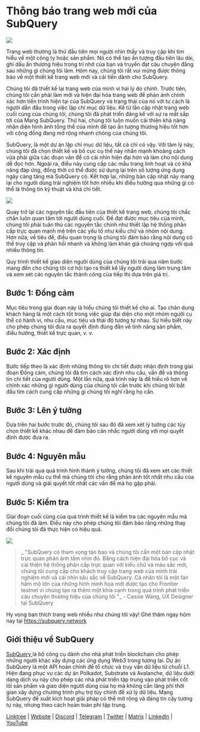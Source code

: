 # Thông báo trang web mới của SubQuery

![](https://miro.medium.com/max/1400/0*AnB_ILxq6i0kKz2Y)

Trang web thường là thứ đầu tiên mọi người nhìn thấy và truy cập khi tìm hiểu về một công ty hoặc sản phẩm. Nó có thể tạo ấn tượng đầu tiên lâu dài, ghi dấu ấn thương hiệu trong trí nhớ của bạn và truyền đạt câu chuyện đằng sau những gì chúng tôi làm. Hôm nay, chúng tôi rất vui mừng được thông báo về một thiết kế trang web mới và cải tiến dành cho SubQuery.

Chúng tôi đã thiết kế lại trang web của mình vì hai lý do chính. Trước tiên, chúng tôi cần phải làm mới và hiện đại hóa trang web để phản ánh chính xác hơn tiến trình hiện tại của SubQuery và trạng thái của nó với tư cách là người dẫn đầu trong việc lập chỉ mục dữ liệu. Kể từ lần cập nhật trang web cuối cùng của chúng tôi, chúng tôi đã phát triển đáng kể với sự ra mắt sắp tới của Mạng SubQuery. Thứ hai, chúng tôi luôn muốn cải thiện khả năng nhận diện hình ảnh tổng thể của mình để tạo ấn tượng thương hiệu tốt hơn với cộng đồng đang mở rộng nhanh chóng của chúng tôi.

SubQuery, là một dự án lập chỉ mục dữ liệu, tất cả chỉ có vậy. Với tâm lý này, chúng tôi đã chọn thiết kế và bố cục cụ thể này nhấn mạnh khoảng cách vừa phải giữa các đoạn văn để có cái nhìn hiện đại hơn và làm cho nội dung dễ đọc hơn. Ngoài ra, điều này cung cấp các mẫu trang linh hoạt và có khả năng đáp ứng, đồng thời có thể được sử dụng lại trên số lượng ứng dụng ngày càng tăng mà SubQuery có. Kết hợp lại, những bản cập nhật này mang lại cho người dùng trải nghiệm tốt hơn nhiều khi điều hướng qua những gì có thể là thông tin kỹ thuật và khá chi tiết.

![](https://miro.medium.com/max/1400/1*rqmuhuC5rdV7sZN2AwokZQ.png)

Quay trở lại các nguyên tắc đầu tiên của thiết kế trang web, chúng tôi chắc chắn luôn quan tâm tới người dùng cuối. Để đạt được mục tiêu của mình, chúng tôi phải tuân thủ các nguyên tắc chính như thiết lập hệ thống phân cấp trực quan mạnh mẽ trên các yếu tố như kiểu chữ và nhóm nội dung. Hơn nữa, về tiêu đề, điều quan trọng là chúng tôi đảm bảo rằng nội dung có thể truy cập và phản hồi nhanh và không làm khán giả choáng ngợp với quá nhiều thông tin.

Quy trình thiết kế giao diện người dùng của chúng tôi trải qua năm bước mang đến cho chúng tôi cơ hội tạo ra thiết kế lấy người dùng làm trung tâm và xem xét các nguyên tắc thành công của tiếp thị dựa trên giá trị.

## Bước 1: Đồng cảm

Mục tiêu trong giai đoạn này là hiểu chúng tôi thiết kế cho ai. Tạo chân dung khách hàng là một cách tốt trong việc giúp đại diện cho một nhóm người cụ thể có hành vi, nhu cầu, mục tiêu và thái độ tương tự nhau. Sự hiểu biết này cho phép chúng tôi đưa ra quyết định đúng đắn về tính năng sản phẩm, điều hướng, thiết kế trực quan, v. v.

## Bước 2: Xác định

Bước tiếp theo là xác định những thông tin chi tiết được nhận định trong giai đoạn Đồng cảm, chúng tôi đã tìm cách xác định nhu cầu, vấn đề và thông tin chi tiết của người dùng. Một lần nữa, quá trình này là để hiểu rõ hơn về chính xác những gì người dùng của chúng tôi cần trước khi chúng tôi bắt đầu tìm cách cung cấp những gì chúng tôi nghĩ rằng họ cần.

## Bước 3: Lên ý tưởng

Dựa trên hai bước trước đó, chúng tôi sau đó đã xem xét lý tưởng các tùy chọn thiết kế khác nhau để đảm bảo cân nhắc người dùng với mọi quyết định được đưa ra.

## Bước 4: Nguyên mẫu

Sau khi trải qua quá trình hình thành ý tưởng, chúng tôi đã xem xét các thiết kế nguyên mẫu cụ thể mà chúng tôi cho rằng phản ánh tốt nhất nhu cầu của người dùng và giải quyết tốt nhất các vấn đề mà họ gặp phải.

## Bước 5: Kiểm tra

Giai đoạn cuối cùng của quá trình thiết kế là kiểm tra các nguyên mẫu mà chúng tôi đã làm. Điều này cho phép chúng tôi đảm bảo rằng những thay đổi chúng tôi đã thực hiện có hiệu quả.

![](https://miro.medium.com/max/1400/1*AMO1WP2Yg1MtNht22gIeaw.png)

> _ "SubQuery có tham vọng táo bạo và chúng tôi cần một bản cập nhật trực quan phản ánh tầm nhìn đó. Bằng cách hiện đại hóa bố cục và cải thiện hệ thống phân cấp trực quan với kiểu chữ và màu sắc mới, chúng tôi cung cấp cho khách truy cập trang web của mình trải nghiệm mới và cái nhìn sâu sắc về SubQuery. Cá nhân tôi là một fan hâm mộ lớn của những hình minh họa mới được tạo cho Frontier testnet vì chúng tạo ra thêm một khía cạnh trong quá trình phát triển câu chuyện thương hiệu của chúng tôi "_ - Cassie Wang, UX Designer tại SubQuery

Hy vọng bạn thích trang web nhiều như chúng tôi vậy! Ghé thăm ngay hôm nay tại https://subquery.network

## Giới thiệu về SubQuery

[ SubQuery ](https://subquery.network) là bộ công cụ dành cho nhà phát triển blockchain cho phép những người khác xây dựng các ứng dụng Web3 trong tương lai. Dự án SubQuery là một API hoàn chỉnh để tổ chức và truy vấn dữ liệu từ chuỗi L1. Hiện đang phục vụ các dự án Polkadot, Substrate và Avalanche, dữ liệu dưới dạng dịch vụ này cho phép các nhà phát triển tập trung vào phát triển cốt lõi sản phẩm và giao diện người dùng của họ mà không cần lãng phí thời gian xây dựng chương trình phụ trợ tùy chỉnh để xử lý dữ liệu. Mạng SubQuery đề xuất kích hoạt giải pháp có thể mở rộng và đáng tin cậy tương tự này, nhưng theo cách hoàn toàn phi tập trung.

​​[Linktree](https://linktr.ee/subquerynetwork) | [Website](https://subquery.network/) | [Discord](https://discord.com/invite/78zg8aBSMG) | [Telegram](https://t.me/subquerynetwork) | [Twitter](https://twitter.com/subquerynetwork) | [Matrix](https://matrix.to/#/#subquery:matrix.org) | [LinkedIn](https://www.linkedin.com/company/subquery) | [YouTube](https://www.youtube.com/channel/UCi1a6NUUjegcLHDFLr7CqLw)
